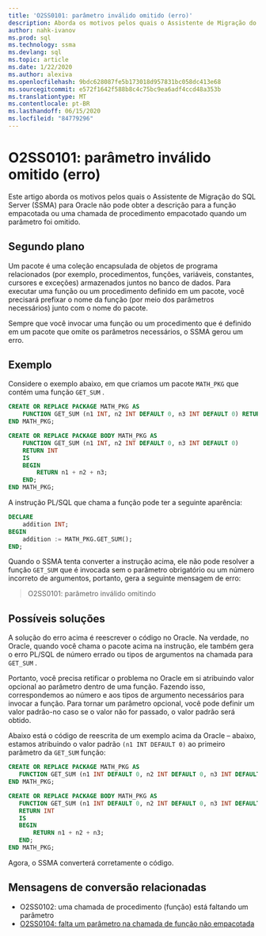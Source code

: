 ```yaml
---
title: 'O2SS0101: parâmetro inválido omitido (erro)'
description: Aborda os motivos pelos quais o Assistente de Migração do SQL Server (SSMA) para Oracle não pode obter a descrição para a função empacotada ou uma chamada de procedimento empacotado quando um parâmetro foi omitido.
author: nahk-ivanov
ms.prod: sql
ms.technology: ssma
ms.devlang: sql
ms.topic: article
ms.date: 1/22/2020
ms.author: alexiva
ms.openlocfilehash: 9bdc628087fe5b173018d957831bc058dc413e68
ms.sourcegitcommit: e572f1642f588b8c4c75bc9ea6adf4ccd48a353b
ms.translationtype: MT
ms.contentlocale: pt-BR
ms.lasthandoff: 06/15/2020
ms.locfileid: "84779296"
---
```

# <a name="o2ss0101-invalid-parameter-omitting-error"></a>O2SS0101: parâmetro inválido omitido (erro)

Este artigo aborda os motivos pelos quais o Assistente de Migração do SQL Server (SSMA) para Oracle não pode obter a descrição para a função empacotada ou uma chamada de procedimento empacotado quando um parâmetro foi omitido.

## <a name="background"></a>Segundo plano

Um pacote é uma coleção encapsulada de objetos de programa relacionados (por exemplo, procedimentos, funções, variáveis, constantes, cursores e exceções) armazenados juntos no banco de dados. Para executar uma função ou um procedimento definido em um pacote, você precisará prefixar o nome da função (por meio dos parâmetros necessários) junto com o nome do pacote.

Sempre que você invocar uma função ou um procedimento que é definido em um pacote que omite os parâmetros necessários, o SSMA gerou um erro.

## <a name="example"></a>Exemplo

Considere o exemplo abaixo, em que criamos um pacote `MATH_PKG` que contém uma função `GET_SUM` .

```sql
CREATE OR REPLACE PACKAGE MATH_PKG AS
    FUNCTION GET_SUM (n1 INT, n2 INT DEFAULT 0, n3 INT DEFAULT 0) RETURN INT;
END MATH_PKG;

CREATE OR REPLACE PACKAGE BODY MATH_PKG AS
    FUNCTION GET_SUM (n1 INT, n2 INT DEFAULT 0, n3 INT DEFAULT 0)
    RETURN INT
    IS
    BEGIN
        RETURN n1 + n2 + n3;
    END;
END MATH_PKG;
```

A instrução PL/SQL que chama a função pode ter a seguinte aparência:

```sql
DECLARE
    addition INT;
BEGIN
    addition := MATH_PKG.GET_SUM();
END;
```

Quando o SSMA tenta converter a instrução acima, ele não pode resolver a função `GET_SUM` que é invocada sem o parâmetro obrigatório ou um número incorreto de argumentos, portanto, gera a seguinte mensagem de erro:

> O2SS0101: parâmetro inválido omitindo

## <a name="possible-remedies"></a>Possíveis soluções

A solução do erro acima é reescrever o código no Oracle. Na verdade, no Oracle, quando você chama o pacote acima na instrução, ele também gera o erro PL/SQL de número errado ou tipos de argumentos na chamada para `GET_SUM` .

Portanto, você precisa retificar o problema no Oracle em si atribuindo valor opcional ao parâmetro dentro de uma função. Fazendo isso, correspondemos ao número e aos tipos de argumento necessários para invocar a função. Para tornar um parâmetro opcional, você pode definir um valor padrão-no caso se o valor não for passado, o valor padrão será obtido.

Abaixo está o código de reescrita de um exemplo acima da Oracle – abaixo, estamos atribuindo o valor padrão `(n1 INT DEFAULT 0)` ao primeiro parâmetro da `GET_SUM` função:

```sql
CREATE OR REPLACE PACKAGE MATH_PKG AS
   FUNCTION GET_SUM (n1 INT DEFAULT 0, n2 INT DEFAULT 0, n3 INT DEFAULT 0) RETURN INT;
END MATH_PKG;

CREATE OR REPLACE PACKAGE BODY MATH_PKG AS
   FUNCTION GET_SUM (n1 INT DEFAULT 0, n2 INT DEFAULT 0, n3 INT DEFAULT 0)
   RETURN INT
   IS
   BEGIN
       RETURN n1 + n2 + n3;
   END;
END MATH_PKG;
```

Agora, o SSMA converterá corretamente o código.

## <a name="related-conversion-messages"></a>Mensagens de conversão relacionadas

* O2SS0102: uma chamada de procedimento (função) está faltando um parâmetro
* [O2SS0104: falta um parâmetro na chamada de função não empacotada](o2ss0104.md)
